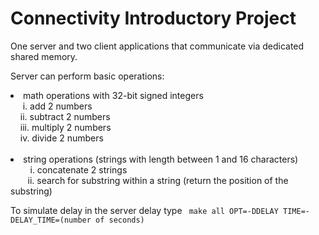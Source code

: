 # Connectivity Introductory Project

One server and two client applications that communicate via dedicated shared memory.

Server can perform basic operations:
<li>math operations with 32-bit signed integers<br>
  &nbsp; &nbsp; &nbsp;i.	add 2 numbers<br>
  &nbsp;&nbsp; &nbsp;ii.	subtract 2 numbers<br>
  &nbsp;&nbsp; &nbsp;iii.	multiply 2 numbers<br>
  &nbsp;&nbsp; &nbsp;iv.	divide 2 numbers<br><br>
<li>	string operations (strings with length between 1 and 16 characters)<br>
  &nbsp; &nbsp; &nbsp;&nbsp; &nbsp;i.	concatenate 2 strings<br>
  &nbsp; &nbsp; &nbsp; &nbsp;ii.	search for substring within a string (return the position of the substring)<br>

To simulate delay in the server delay type ```
make all OPT=-DDELAY TIME=-DELAY_TIME=(number of seconds)```
